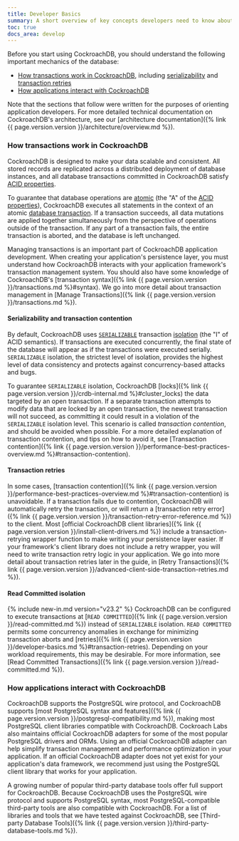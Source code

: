 ```yaml
---
title: Developer Basics
summary: A short overview of key concepts developers need to know about CockroachDB
toc: true
docs_area: develop
---
```


Before you start using CockroachDB, you should understand the following important mechanics of the database:

- [How transactions work in CockroachDB](#how-transactions-work-in-cockroachdb), including [serializability](#serializability-and-transaction-contention) and [transaction retries](#transaction-retries)
- [How applications interact with CockroachDB](#how-applications-interact-with-cockroachdb)

Note that the sections that follow were written for the purposes of orienting application developers. For more detailed technical documentation on CockroachDB's architecture, see our [architecture documentation]({% link {{ page.version.version }}/architecture/overview.md %}).

### How transactions work in CockroachDB

CockroachDB is designed to make your data scalable and consistent. All stored records are replicated across a distributed deployment of database instances, and all database transactions committed in CockroachDB satisfy [ACID properties](https://en.wikipedia.org/wiki/ACID).

To guarantee that database operations are [atomic](https://wikipedia.org/wiki/Atomicity_(database_systems)) (the "A" of the [ACID properties](https://en.wikipedia.org/wiki/ACID)), CockroachDB executes all statements in the context of an atomic [database transaction](https://wikipedia.org/wiki/Database_transaction). If a transaction succeeds, all data mutations are applied together simultaneously from the perspective of operations outside of the transaction. If any part of a transaction fails, the entire transaction is aborted, and the database is left unchanged.

Managing transactions is an important part of CockroachDB application development. When creating your application's persistence layer, you must understand how CockroachDB interacts with your application framework's transaction management system. You should also have some knowledge of CockroachDB's [transaction syntax]({% link {{ page.version.version }}/transactions.md %}#syntax). We go into more detail about transaction management in [Manage Transactions]({% link {{ page.version.version }}/transactions.md %}).

#### Serializability and transaction contention

By default, CockroachDB uses [`SERIALIZABLE`](https://wikipedia.org/wiki/Serializability) transaction [isolation](https://wikipedia.org/wiki/Isolation_(database_systems)) (the "I" of ACID semantics). If transactions are executed concurrently, the final state of the database will appear as if the transactions were executed serially. `SERIALIZABLE` isolation, the strictest level of isolation, provides the highest level of data consistency and protects against concurrency-based attacks and bugs.

To guarantee `SERIALIZABLE` isolation, CockroachDB [locks]({% link {{ page.version.version }}/crdb-internal.md %}#cluster_locks) the data targeted by an open transaction. If a separate transaction attempts to modify data that are locked by an open transaction, the newest transaction will not succeed, as committing it could result in a violation of the `SERIALIZABLE` isolation level. This scenario is called *transaction contention*, and should be avoided when possible. For a more detailed explanation of transaction contention, and tips on how to avoid it, see [Transaction contention]({% link {{ page.version.version }}/performance-best-practices-overview.md %}#transaction-contention).

#### Transaction retries

In some cases, [transaction contention]({% link {{ page.version.version }}/performance-best-practices-overview.md %}#transaction-contention) is unavoidable. If a transaction fails due to contention, CockroachDB will automatically retry the transaction, or will return a [transaction retry error]({% link {{ page.version.version }}/transaction-retry-error-reference.md %}) to the client. Most [official CockroachDB client libraries]({% link {{ page.version.version }}/install-client-drivers.md %}) include a transaction-retrying wrapper function to make writing your persistence layer easier. If your framework's client library does not include a retry wrapper, you will need to write transaction retry logic in your application. We go into more detail about transaction retries later in the guide, in [Retry Transactions]({% link {{ page.version.version }}/advanced-client-side-transaction-retries.md %}).

#### Read Committed isolation

{% include new-in.md version="v23.2" %} CockroachDB can be configured to execute transactions at [`READ COMMITTED`]({% link {{ page.version.version }}/read-committed.md %}) instead of `SERIALIZABLE` isolation. `READ COMMITTED` permits some concurrency anomalies in exchange for minimizing transaction aborts and [retries]({% link {{ page.version.version }}/developer-basics.md %}#transaction-retries). Depending on your workload requirements, this may be desirable. For more information, see [Read Committed Transactions]({% link {{ page.version.version }}/read-committed.md %}).

### How applications interact with CockroachDB

CockroachDB supports the PostgreSQL wire protocol, and CockroachDB supports [most PostgreSQL syntax and features]({% link {{ page.version.version }}/postgresql-compatibility.md %}), making most PostgreSQL client libraries compatible with CockroachDB. Cockroach Labs also maintains official CockroachDB adapters for some of the most popular PostgreSQL drivers and ORMs. Using an official CockroachDB adapter can help simplify transaction management and performance optimization in your application. If an official CockroachDB adapter does not yet exist for your application's data framework, we recommend just using the PostgreSQL client library that works for your application.

A growing number of popular third-party database tools offer full support for CockroachDB. Because CockroachDB uses the PostgreSQL wire protocol and supports PostgreSQL syntax, most PostgreSQL-compatible third-party tools are also compatible with CockroachDB. For a list of libraries and tools that we have tested against CockroachDB, see [Third-party Database Tools]({% link {{ page.version.version }}/third-party-database-tools.md %}).
